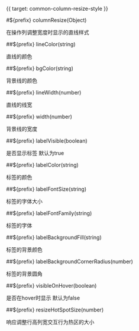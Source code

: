 {{ target: common-column-resize-style }}

#${prefix} columnResize(Object)

在操作列调整宽度时显示的直线样式

##${prefix} lineColor(string)

直线的颜色

##${prefix} bgColor(string)

背景线的颜色

##${prefix} lineWidth(number)

直线的线宽

##${prefix} width(number)

背景线的宽度

##${prefix} labelVisible(boolean)

是否显示标签 默认为true

##${prefix} labelColor(string)

标签的颜色

##${prefix} labelFontSize(string)

标签的字体大小

##${prefix} labelFontFamily(string)

标签的字体

##${prefix} labelBackgroundFill(string)

标签的背景颜色

##${prefix} labelBackgroundCornerRadius(number)

标签的背景圆角

##${prefix} visibleOnHover(boolean)

是否在hover时显示 默认为false

##${prefix} resizeHotSpotSize(number)

响应调整行高列宽交互行为热区的大小

